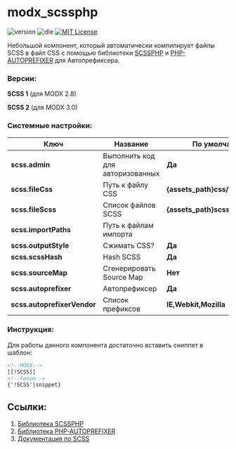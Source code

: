 # modx_scssphp
![version](https://img.shields.io/badge/version-1.0.3-orange "Version")
![dle](https://img.shields.io/badge/MODX-2.8%3C-green "MODX")
[![MIT License](https://img.shields.io/badge/license-MIT-blue "MIT License")](https://github.com/Element1493/dle_scssphp/blob/main/LICENSE)

Небольшой компонент, который автоматически компилирует файлы SCSS в файл CSS c помощью библиотеки [SCSSPHP](https://github.com/scssphp/scssphp) и [PHP-AUTOPREFIXER](https://github.com/scssphp/scssphp) для Автопрефиксера.

### Версии:
**SCSS 1** (для MODX 2.8)

**SCSS 2** (для MODX 3.0)

### Системные настройки:
Ключ| Название|По умолчанию
-|-|-
**scss.admin**|Выполнить код для авторизованных|**Да**
**scss.fileCss**|Путь к файлу CSS|**{assets_path}css/styles.css**
**scss.fileScss**|Список файлов SCSS|**{assets_path}scss/styles.scss**
**scss.importPaths**|Путь к файлам импорта|
**scss.outputStyle**|Сжимать CSS?|**Да**
**scss.scssHash**|Hash SCSS|**Да**
**scss.sourceMap**|Сгенерировать Source Map|**Нет**
**scss.autoprefixer**|Автопрефиксер|**Да**
**scss.autoprefixerVendor**|Список префиксoв|**IE,Webkit,Mozilla**

### Инструкция:
Для работы данного компонента достаточно вставить сниппет в шаблон:
```html
<!--MODX-->
[[!SCSS]]
<!--Fenom-->
{'!SCSS'|snippet}
```

## Ссылки:
1. [Библиотека SCSSPHP](https://github.com/scssphp/scssphp)
2. [Библиотека PHP-AUTOPREFIXER](https://github.com/padaliyajay/php-autoprefixer)
3. [Документация по SCSS](https://sass-lang.com/documentation)
